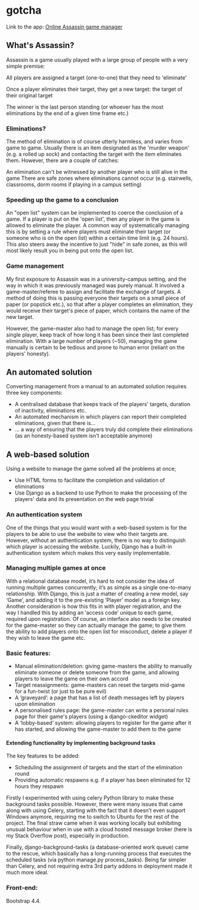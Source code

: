 # gotcha
Link to the app: [Online Assassin game manager](https://gotchasite.herokuapp.com/)

## What's Assassin?
Assassin is a game usually played with a large group of people with a very simple premise:

All players are assigned a target (one-to-one) that they need to 'eliminate'

Once a player eliminates their target, they get a new target: the target of their original target

The winner is the last person standing (or whoever has the most eliminations by the end of a given time frame etc.)

### Eliminations?
The method of elimination is of course utterly harmless, and varies from game to game. Usually there is an item designated as the 'murder weapon' (e.g. a rolled up sock) and contacting the target with the item eliminates them. However, there are a couple of catches:

An elimination can't be witnessed by another player who is still alive in the game
There are safe zones where eliminations cannot occur (e.g. stairwells, classrooms, dorm rooms if playing in a campus setting) 

### Speeding up the game to a conclusion
An "open list" system can be implemented to coerce the conclusion of a game. If a player is put on the 'open list', then any player in the game is allowed to eliminate the player. A common way of systematically managing this is by setting a rule where players must eliminate their target (or someone who is on the open list) within a certain time limit (e.g. 24 hours). This also steers away the incentive to just "hide" in safe zones, as this will most likely result you in being put onto the open list.

### Game management
My first exposure to Assassin was in a university-campus setting, and the way in which it was previously managed was purely manual. It involved a game-master/referee to assign and facilitate the exchange of targets. A method of doing this is passing everyone their targets on a small piece of paper (or popstick etc.), so that after a player completes an elimination, they would receive their target's piece of paper, which contains the name of the new target. 

However, the game-master also had to manage the open list; for every single player, keep track of how long it has been since their last completed elimination. With a large number of players (~50), managing the game manually is certain to be tedious and prone to human error (reliant on the players' honesty).

## An automated solution
Converting management from a manual to an automated solution requires three key components:
* A centralised database that keeps track of the players' targets, duration of inactivity, eliminations etc.
* An automated mechanism in which players can report their completed eliminations, given that there is...
* ... a way of ensuring that the players truly did complete their eliminations (as an honesty-based system isn't acceptable anymore)

## A web-based solution
Using a website to manage the game solved all the problems at once;
* Use HTML forms to facilitate the completion and validation of eliminations
* Use Django as a backend to use Python to make the processing of the players' data and its presentation on the web page trivial

### An authentication system
One of the things that you would want with a web-based system is for the players to be able to use the website to view who their targets are. However, without an authentication system, there is no way to distinguish which player is accessing the website. Luckily, Django has a built-in authentication system which makes this very easily implementable.

### Managing multiple games at once
With a relational database model, it’s hard to not consider the idea of running multiple games concurrently; it’s as simple as a single one-to-many relationship. With Django, this is just a matter of creating a new model, say ‘Game’, and adding it to the pre-existing ‘Player’ model as a foreign key. Another consideration is how this fits in with player registration, and the way I handled this by adding an ‘access code’ unique to each game, required upon registration. Of course, an interface also needs to be created for the game-master so they can actually manage the game; to give them the ability to add players onto the open list for misconduct, delete a player if they wish to leave the game etc.

### Basic features:
* Manual elimination/deletion: giving game-masters the ability to manually eliminate someone or delete someone from the game, and allowing players to leave the game on their own accord
* Target reassignments: game-masters can reset the targets mid-game for a fun-twist (or just to be pure evil)
* A ‘graveyard’: a page that has a list of death messages left by players upon elimination
* A personalised rules page: the game-master can write a personal rules page for their game's players (using a django-ckeditor widget)
* A ‘lobby-based’ system: allowing players to register for the game after it has started, and allowing the game-master to add them to the game

#### Extending functionality by implementing background tasks
The key features to be added:
* Scheduling the assignment of targets and the start of the elimination round
* Providing automatic respawns e.g. if a player has been eliminated for 12 hours they respawn

Firstly I experimented with using celery Python library to make these background tasks possible. However, there were many issues that came along with using Celery, starting with the fact that it doesn’t even support Windows anymore, requiring me to switch to Ubuntu for the rest of the project. The final straw came when it was working locally but exhibiting unusual behaviour when in use with a cloud hosted message broker (here is my Stack Overflow post), especially in production.

Finally, django-background-tasks (a database-oriented work queue) came to the rescue, which basically has a long-running process that executes the scheduled tasks (via python manage.py process_tasks). Being far simpler than Celery, and not requiring extra 3rd party addons in deployment made it much more ideal.

### Front-end:
Bootstrap 4.4.
